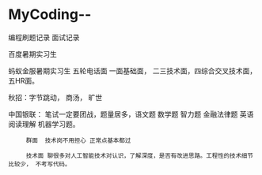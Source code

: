 # MyCoding--
编程刷题记录
面试记录

百度暑期实习生

蚂蚁金服暑期实习生 五轮电话面 一面基础面， 二三技术面，四综合交叉技术面，五HR面。

秋招：字节跳动， 商汤， 旷世

中国银联： 笔试一定要团战，题量居多，语文题 数学题 智力题 金融法律题 英语阅读理解 机器学习题。

         群面  技术岗不用担心 正常点基本都过

         技术面 聊很多对人工智能技术对认识，了解深度，是否有改进思路。工程性的技术细节比较少， 不考写代码。
